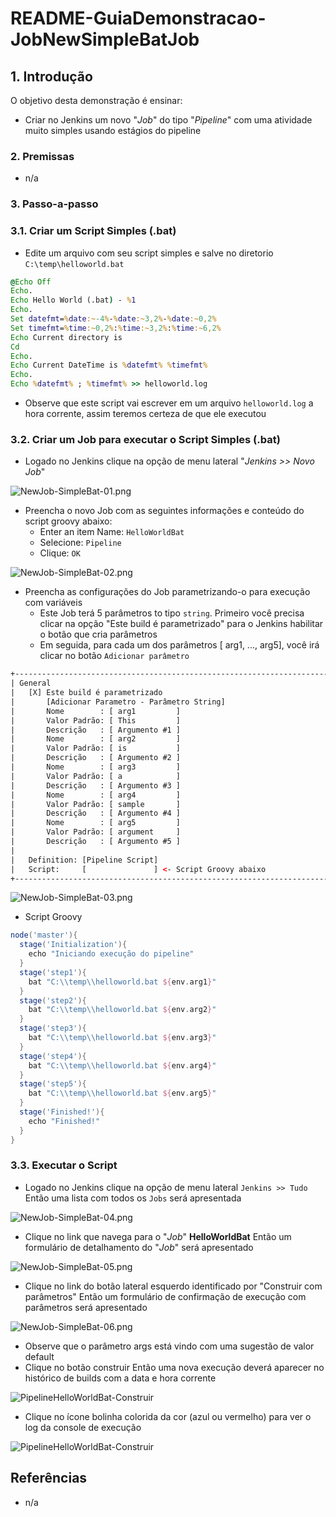 # README-GuiaDemonstracao-JobNewSimpleBatJob


## 1. Introdução ##

O objetivo desta demonstração é ensinar:
* Criar no Jenkins um novo "_Job_" do tipo "_Pipeline_" com uma atividade muito simples usando estágios do pipeline

### 2. Premissas ###

* n/a

### 3. Passo-a-passo ###

### 3.1. Criar um Script Simples (.bat) ###

* Edite um arquivo com seu script simples e salve no diretorio `C:\temp\helloworld.bat`

```bat
@Echo Off
Echo.
Echo Hello World (.bat) - %1
Echo.
Set datefmt=%date:~-4%-%date:~3,2%-%date:~0,2%
Set timefmt=%time:~0,2%:%time:~3,2%:%time:~6,2%
Echo Current directory is 
Cd
Echo.
Echo Current DateTime is %datefmt% %timefmt%
Echo.
Echo %datefmt% ; %timefmt% >> helloworld.log
```

* Observe que este script vai escrever em um arquivo `helloworld.log` a hora corrente, assim teremos certeza de que ele executou


### 3.2. Criar um Job para executar o Script Simples (.bat) ###

* Logado no Jenkins clique na opção de menu lateral "_Jenkins >> Novo Job_"

![NewJob-SimpleBat-01.png](images/NewJob-SimpleBat-01.png)

* Preencha o novo Job com as seguintes informações e conteúdo do script groovy abaixo:
  * Enter an item Name:  `HelloWorldBat`
  * Selecione: `Pipeline`
  * Clique: `OK`
  
![NewJob-SimpleBat-02.png](images/NewJob-SimpleBat-02.png)

* Preencha as configurações do Job parametrizando-o para execução com variáveis
  * Este Job terá 5 parâmetros to tipo `string`. Primeiro você precisa clicar na opção "Este build é parametrizado" para o Jenkins habilitar o botão que cria parâmetros
  * Em seguida, para cada um dos parâmetros [ arg1, ..., arg5], você irá clicar no botão `Adicionar parâmetro`

```html
+--------------------------------------------------------------------------------+
| General                                                                        |
|   [X] Este build é parametrizado                                               |
|       [Adicionar Parametro - Parâmetro String]                                 |
|       Nome        : [ arg1         ]                                           |
|       Valor Padrão: [ This         ]                                           |
|       Descrição   : [ Argumento #1 ]                                           |
|       Nome        : [ arg2         ]                                           |
|       Valor Padrão: [ is           ]                                           |
|       Descrição   : [ Argumento #2 ]                                           |
|       Nome        : [ arg3         ]                                           |
|       Valor Padrão: [ a            ]                                           |
|       Descrição   : [ Argumento #3 ]                                           |
|       Nome        : [ arg4         ]                                           |
|       Valor Padrão: [ sample       ]                                           |
|       Descrição   : [ Argumento #4 ]                                           |
|       Nome        : [ arg5         ]                                           |
|       Valor Padrão: [ argument     ]                                           |
|       Descrição   : [ Argumento #5 ]                                           |
|                                                                                |
|   Definition: [Pipeline Script]                                                |
|   Script:     [               ] <- Script Groovy abaixo                        |
+--------------------------------------------------------------------------------+
```

![NewJob-SimpleBat-03.png](images/NewJob-SimpleBat-03.png)


* Script Groovy

```groovy
node('master'){
  stage('Initialization'){
    echo "Iniciando execução do pipeline"
  }
  stage('step1'){
    bat "C:\\temp\\helloworld.bat ${env.arg1}"
  }
  stage('step2'){
    bat "C:\\temp\\helloworld.bat ${env.arg2}"
  }
  stage('step3'){
    bat "C:\\temp\\helloworld.bat ${env.arg3}"
  }
  stage('step4'){
    bat "C:\\temp\\helloworld.bat ${env.arg4}"
  }
  stage('step5'){
    bat "C:\\temp\\helloworld.bat ${env.arg5}"
  }
  stage('Finished!'){
    echo "Finished!"
  }
}
```


### 3.3. Executar o Script ###

* Logado no Jenkins clique na opção de menu lateral `Jenkins >> Tudo` Então uma lista com todos os `Jobs` será apresentada

![NewJob-SimpleBat-04.png](images/NewJob-SimpleBat-04.png)

* Clique no link que navega para o "_Job_" **HelloWorldBat** Então um formulário de detalhamento do "_Job_" será apresentado

![NewJob-SimpleBat-05.png](images/NewJob-SimpleBat-05.png)

* Clique no link do botão lateral esquerdo identificado por "Construir com parâmetros" Então um formulário de confirmação de execução com parâmetros será apresentado

![NewJob-SimpleBat-06.png](images/NewJob-SimpleBat-06.png)

* Observe que o parâmetro args está vindo com uma sugestão de valor default
* Clique no botão construir Então uma nova execução deverá aparecer no histórico de builds com a data e hora corrente

![PipelineHelloWorldBat-Construir](images/PipelineHelloWorldBat-Construir(1).png) 

* Clique no ícone bolinha colorida da cor (azul ou vermelho) para ver o log da console de execução

![PipelineHelloWorldBat-Construir](images/PipelineHelloWorldBat-Construir(2).png) 



## Referências ##

* n/a
